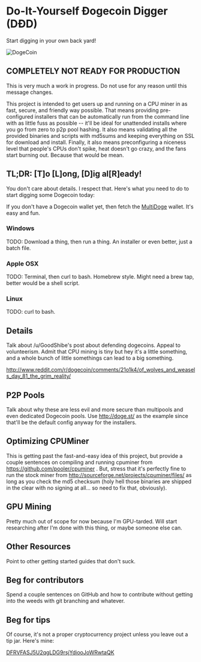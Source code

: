 # Do-It-Yourself Ðogecoin Digger (DÐD)

Start digging in your own back yard!

![DogeCoin](http://static.tumblr.com/ppdj5y9/Ae9mxmxtp/300coin.png)

## COMPLETELY NOT READY FOR PRODUCTION

This is very much a work in progress. Do not use for any reason until this message changes.

This project is intended to get users up and running on a CPU miner in as fast, secure, and friendly way possible. That means providing pre-configured installers that can be automatically run from the command line with as little fuss as possible -- it'll be ideal for unattended installs where you go from zero to p2p pool hashing. It also means validating all the provided binaries and scripts with md5sums and keeping everything on SSL for download and install. Finally, it also means preconfiguring a niceness level that people's CPUs don't spike, heat doesn't go crazy, and the fans start burning out. Because that would be mean.

## TL;DR: [T]o [L]ong, [D]ig al[R]eady!

You don't care about details. I respect that. Here's what you need to do to start digging some Dogecoin today:

If you don't have a Dogecoin wallet yet, then fetch the [MultiDoge](http://multidoge.org/) wallet. It's easy and fun.

### Windows

TODO: Download a thing, then run a thing. An installer or even better, just a batch file.

### Apple OSX

TODO: Terminal, then curl to bash. Homebrew style. Might need a brew tap, better would be a shell script.

### Linux

TODO: curl to bash.

## Details

Talk about /u/GoodShibe's post about defending dogecoins. Appeal to volunteerism. Admit that CPU mining is tiny but hey it's a little something, and a whole bunch of little somethings can lead to a big something.

http://www.reddit.com/r/dogecoin/comments/21o1k4/of_wolves_and_weasels_day_81_the_grim_reality/

## P2P Pools

Talk about why these are less evil and more secure than multipools and even dedicated Dogecoin pools. Use http://doge.st/ as the example since that'll be the default config anyway for the installers.

## Optimizing CPUMiner

This is getting past the fast-and-easy idea of this project, but provide a couple sentences on compiling and running cpuminer from https://github.com/pooler/cpuminer . But, stress that it's perfectly fine to run the stock miner from http://sourceforge.net/projects/cpuminer/files/ as long as you check the md5 checksum (holy hell those binaries are shipped in the clear with no signing at all... so need to fix that, obviously).

## GPU Mining

Pretty much out of scope for now because I'm GPU-tarded. Will start researching after I'm done with this thing, or maybe someone else can.

## Other Resources

Point to other getting started guides that don't suck.

## Beg for contributors

Spend a couple sentences on GitHub and how to contribute without getting into the weeds with git branching and whatever.

## Beg for tips

Of course, it's not a proper cryptocurrency project unless you leave out a tip jar. Here's mine:

[DFRVFASJ5U2qgLDG9rsjYdiooJoWRwtaQK](http://dogechain.info/address/DFRVFASJ5U2qgLDG9rsjYdiooJoWRwtaQK)

